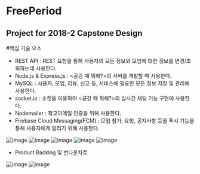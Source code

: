 # FreePeriod
## Project for 2018-2 Capstone Design

#핵심 기술 요소
-	REST API : REST 요청을 통해 사용자의 모든 정보와 모임에 대한 정보를 변경/조회하는데 사용한다.
-	Node.js & Express.js : <공강 때 뭐해?>의 서버를 개발할 때 사용한다.
-	MySQL : 사용자, 모임, 리뷰, 신고 등, 서비스에 필요한 모든 정보 저장 및 관리에 사용한다.
-	socket.io : 소켓을 이용하여 <공강 때 뭐해?>의 실시간 채팅 기능 구현에 사용한다.
-	Nodemailer : 학교이메일 인증을 위해 사용한다.
-	Firebase Cloud Messaging(FCM) : 모임 참가, 요청, 공지사항 등을 푸시 기능을 통해 사용자에게 알리기 위해 사용한다.

![image](https://user-images.githubusercontent.com/35019895/126892483-df3c70bc-8f07-4d7b-9647-1ec5f199a355.png)
![image](https://user-images.githubusercontent.com/35019895/126892496-7f37041d-4a9b-46a8-9d9f-0689cd19d33c.png)
![image](https://user-images.githubusercontent.com/35019895/126892498-c0cfb8eb-16ec-4701-8e11-a0750e55d6c8.png)
![image](https://user-images.githubusercontent.com/35019895/126892502-3bae6a01-dc04-4051-8521-7c3e8f7ef044.png)
![image](https://user-images.githubusercontent.com/35019895/126892504-7af951a3-d09e-4df0-a037-9dc0fda2f512.png)

- Product Backlog 및 번다운차트

![image](https://user-images.githubusercontent.com/35019895/126892532-1d8150f2-d6e8-441b-81e4-b496c849b809.png)
![image](https://user-images.githubusercontent.com/35019895/126892535-204dcf50-76e5-41f5-bb7f-d2d296db42c2.png)
